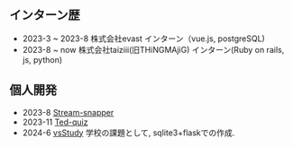 ## インターン歴
- 2023-3 ~ 2023-8  株式会社evast インターン（vue.js, postgreSQL)
- 2023-8 ~ now     株式会社taiziii(旧THiNGMAjiG) インターン(Ruby on rails, js, python)


## 個人開発
- 2023-8   [Stream-snapper](https://docs.google.com/presentation/d/1-x-z-yi8CvRIRrpr-fjHsA1q0IKzUEhoZpdMp1ldboE/edit#slide=id.g26c375119a1_0_0)
- 2023-11 [Ted-quiz](https://docs.google.com/presentation/d/1UngsmB2HpiRu3f-NBDc8LkW4q_-3kbL1g29didYV5aM/edit)
- 2024-6 [vsStudy](https://github.com/SHUonkei/vsStudy/tree/main) 学校の課題として, sqlite3+flaskでの作成.
